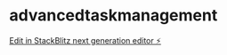 # advancedtaskmanagement

[Edit in StackBlitz next generation editor ⚡️](https://stackblitz.com/~/github.com/vaishalibhardwaj/advancedtaskmanagement)